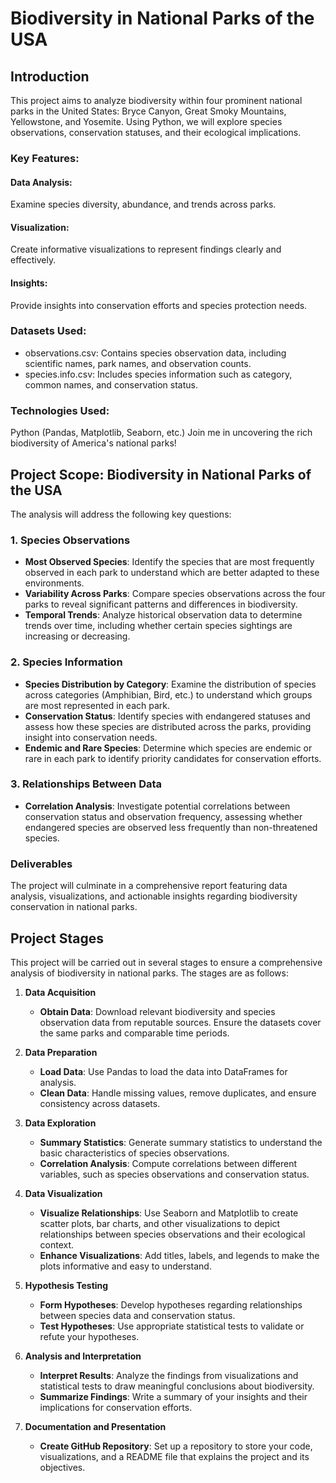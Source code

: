 # Biodiversity in National Parks of the USA
## Introduction
This project aims to analyze biodiversity within four prominent national parks in the United States: Bryce Canyon, Great Smoky Mountains, Yellowstone, and Yosemite. Using Python, we will explore species observations, conservation statuses, and their ecological implications.

### Key Features:
#### Data Analysis:
Examine species diversity, abundance, and trends across parks.
#### Visualization:
Create informative visualizations to represent findings clearly and effectively.
#### Insights:
Provide insights into conservation efforts and species protection needs.

### Datasets Used:
- observations.csv: Contains species observation data, including scientific names, park names, and observation counts.
- species.info.csv: Includes species information such as category, common names, and conservation status.

### Technologies Used:
Python (Pandas, Matplotlib, Seaborn, etc.)
Join me in uncovering the rich biodiversity of America's national parks!


## Project Scope: Biodiversity in National Parks of the USA

The analysis will address the following key questions:

### 1. Species Observations
- **Most Observed Species**: Identify the species that are most frequently observed in each park to understand which are better adapted to these environments.
- **Variability Across Parks**: Compare species observations across the four parks to reveal significant patterns and differences in biodiversity.
- **Temporal Trends**: Analyze historical observation data to determine trends over time, including whether certain species sightings are increasing or decreasing.

### 2. Species Information
- **Species Distribution by Category**: Examine the distribution of species across categories (Amphibian, Bird, etc.) to understand which groups are most represented in each park.
- **Conservation Status**: Identify species with endangered statuses and assess how these species are distributed across the parks, providing insight into conservation needs.
- **Endemic and Rare Species**: Determine which species are endemic or rare in each park to identify priority candidates for conservation efforts.

### 3. Relationships Between Data
- **Correlation Analysis**: Investigate potential correlations between conservation status and observation frequency, assessing whether endangered species are observed less frequently than non-threatened species.

### Deliverables
The project will culminate in a comprehensive report featuring data analysis, visualizations, and actionable insights regarding biodiversity conservation in national parks.

## Project Stages

This project will be carried out in several stages to ensure a comprehensive analysis of biodiversity in national parks. The stages are as follows:

1. **Data Acquisition**
   - **Obtain Data**: Download relevant biodiversity and species observation data from reputable sources. Ensure the datasets cover the same parks and comparable time periods.
   
2. **Data Preparation**
   - **Load Data**: Use Pandas to load the data into DataFrames for analysis.
   - **Clean Data**: Handle missing values, remove duplicates, and ensure consistency across datasets.
   
3. **Data Exploration**
   - **Summary Statistics**: Generate summary statistics to understand the basic characteristics of species observations.
   - **Correlation Analysis**: Compute correlations between different variables, such as species observations and conservation status.
   
4. **Data Visualization**
   - **Visualize Relationships**: Use Seaborn and Matplotlib to create scatter plots, bar charts, and other visualizations to depict relationships between species observations and their ecological context.
   - **Enhance Visualizations**: Add titles, labels, and legends to make the plots informative and easy to understand.
   
5. **Hypothesis Testing**
   - **Form Hypotheses**: Develop hypotheses regarding relationships between species data and conservation status.
   - **Test Hypotheses**: Use appropriate statistical tests to validate or refute your hypotheses.
   
6. **Analysis and Interpretation**
   - **Interpret Results**: Analyze the findings from visualizations and statistical tests to draw meaningful conclusions about biodiversity.
   - **Summarize Findings**: Write a summary of your insights and their implications for conservation efforts.
   
7. **Documentation and Presentation**
   - **Create GitHub Repository**: Set up a repository to store your code, visualizations, and a README file that explains the project and its objectives.



